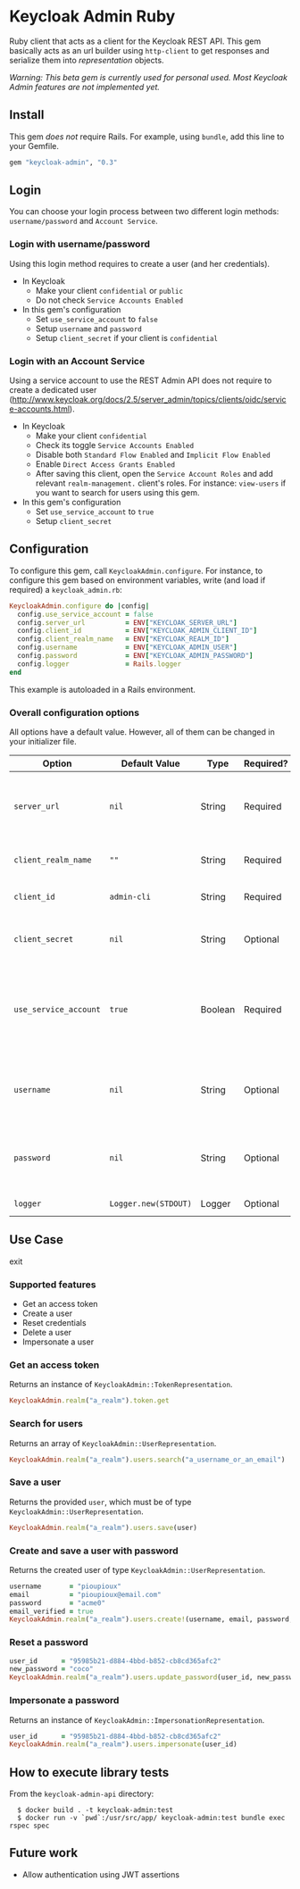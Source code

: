 
# Keycloak Admin Ruby

Ruby client that acts as a client for the Keycloak REST API.
This gem basically acts as an url builder using `http-client` to get responses and serialize them into _representation_ objects.

_Warning: This beta gem is currently used for personal used. Most Keycloak Admin features are not implemented yet._

## Install

This gem *does not* require Rails.
For example, using `bundle`, add this line to your Gemfile.

```ruby
gem "keycloak-admin", "0.3"
```

## Login

You can choose your login process between two different login methods: `username/password` and `Account Service`.

### Login with username/password

Using this login method requires to create a user (and her credentials).
* In Keycloak 
  * Make your client `confidential` or `public`
  * Do not check `Service Accounts Enabled`
* In this gem's configuration
  * Set `use_service_account` to `false`
  * Setup `username` and `password`
  * Setup `client_secret` if your client is `confidential`

### Login with an Account Service

Using a service account to use the REST Admin API does not require to create a dedicated user (http://www.keycloak.org/docs/2.5/server_admin/topics/clients/oidc/service-accounts.html).

* In Keycloak 
  * Make your client `confidential`
  * Check its toggle `Service Accounts Enabled`
  * Disable both `Standard Flow Enabled` and `Implicit Flow Enabled `
  * Enable `Direct Access Grants Enabled`
  * After saving this client, open the `Service Account Roles` and add relevant `realm-management.` client's roles. For instance: `view-users` if you want to search for users using this gem.
* In this gem's configuration
  * Set `use_service_account` to `true`
  * Setup `client_secret`

## Configuration

To configure this gem, call `KeycloakAdmin.configure`. 
For instance, to configure this gem based on environment variables, write (and load if required) a `keycloak_admin.rb`:
```ruby
KeycloakAdmin.configure do |config|
  config.use_service_account = false
  config.server_url          = ENV["KEYCLOAK_SERVER_URL"]
  config.client_id           = ENV["KEYCLOAK_ADMIN_CLIENT_ID"]
  config.client_realm_name   = ENV["KEYCLOAK_REALM_ID"]
  config.username            = ENV["KEYCLOAK_ADMIN_USER"]
  config.password            = ENV["KEYCLOAK_ADMIN_PASSWORD"]
  config.logger              = Rails.logger
end
```
This example is autoloaded in a Rails environment.

### Overall configuration options

All options have a default value. However, all of them can be changed in your initializer file.

| Option | Default Value | Type | Required? | Description  | Example |
| ---- | ----- | ------ | ----- | ------ | ----- |
| `server_url` | `nil`| String | Required | The base url where your Keycloak server is located. This value can be retrieved in your Keycloak client configuration. | `auth:8080/auth` |
| `client_realm_name` | `""`| String | Required | Name of the realm that contain the admin client. | `master` |
| `client_id` | `admin-cli`| String | Required | Client that should be used to access admin capabilities. | `api-cli` |
| `client_secret` | `nil`| String | Optional | If your client is `confidential`, this parameter must be specified. | `4e3c481c-f823-4a6a-b8a7-bf8c86e3eac3` |
| `use_service_account` | `true` | Boolean | Required | `true` if the connection to the client uses a Service Account. `false` if the connetio nto the client uses a username/password credential | `false` | 
| `username` | `nil`| String | Optional | Username that access to the Admin REST API. Recommended if `user_service_account` is set to `false`. | `mummy` |
| `password` | `nil`| String | Optional | Clear password that access to the Admin REST API. Recommended if `user_service_account` is set to `false`. | `bobby` |
| `logger` | `Logger.new(STDOUT)`| Logger | Optional | The logger used by `keycloak-admin` | `Rails.logger` | 


## Use Case
exit
### Supported features

* Get an access token
* Create a user
* Reset credentials
* Delete a user
* Impersonate a user

### Get an access token

Returns an instance of `KeycloakAdmin::TokenRepresentation`.

```ruby
KeycloakAdmin.realm("a_realm").token.get
```

### Search for users

Returns an array of `KeycloakAdmin::UserRepresentation`.

```ruby
KeycloakAdmin.realm("a_realm").users.search("a_username_or_an_email")
```

### Save a user

Returns the provided `user`, which must be of type `KeycloakAdmin::UserRepresentation`.

```ruby
KeycloakAdmin.realm("a_realm").users.save(user)
```

### Create and save a user with password

Returns the created user of type `KeycloakAdmin::UserRepresentation`.

```ruby
username       = "pioupioux"
email          = "pioupioux@email.com"
password       = "acme0"
email_verified = true
KeycloakAdmin.realm("a_realm").users.create!(username, email, password, email_verified)
```

### Reset a password

```ruby
user_id      = "95985b21-d884-4bbd-b852-cb8cd365afc2"
new_password = "coco"
KeycloakAdmin.realm("a_realm").users.update_password(user_id, new_password)
```

### Impersonate a password

Returns an instance of `KeycloakAdmin::ImpersonationRepresentation`.

```ruby
user_id      = "95985b21-d884-4bbd-b852-cb8cd365afc2"
KeycloakAdmin.realm("a_realm").users.impersonate(user_id)
```

## How to execute library tests

From the `keycloak-admin-api` directory:

```
  $ docker build . -t keycloak-admin:test
  $ docker run -v `pwd`:/usr/src/app/ keycloak-admin:test bundle exec rspec spec
```

## Future work

* Allow authentication using JWT assertions
